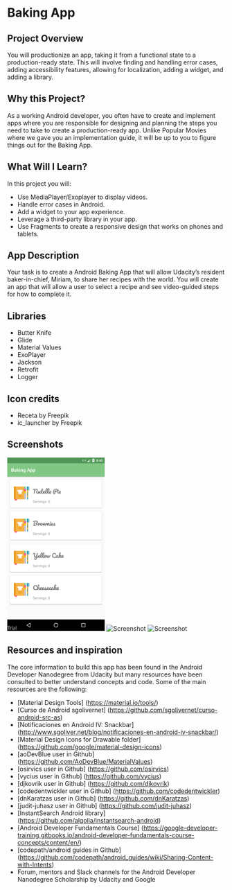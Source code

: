 # Baking App

## Project Overview
You will productionize an app, taking it from a functional state to a production-ready state. This will involve finding and handling error cases, adding accessibility features, allowing for localization, adding a widget, and adding a library.

## Why this Project?
As a working Android developer, you often have to create and implement apps where you are responsible for designing and planning the steps you need to take to create a production-ready app. Unlike Popular Movies where we gave you an implementation guide, it will be up to you to figure things out for the Baking App. 

## What Will I Learn?
In this project you will:

+ Use MediaPlayer/Exoplayer to display videos.
+ Handle error cases in Android.
+ Add a widget to your app experience.
+ Leverage a third-party library in your app.
+ Use Fragments to create a responsive design that works on phones and tablets.

## App Description
Your task is to create a Android Baking App that will allow Udacity’s resident baker-in-chief, Miriam, to share her recipes with the world. You will create an app that will allow a user to select a recipe and see video-guided steps for how to complete it.
 
## Libraries
 + Butter Knife
 + Glide
 + Material Values
 + ExoPlayer
 + Jackson
 + Retrofit
 + Logger

## Icon credits
 + Receta by Freepik
 + ic_launcher by Freepik
 
## Screenshots
 <img src="https://github.com/boa2017/BakingApp/blob/master/Screenshots/screenshot-2018-05-26_10.40.07.129.png" height="400" alt="Screenshot"/>
 <img src=“Screenshots/screenshot-2018-05-26_10.40.37.680.png" height="400" alt="Screenshot"/>
 <img src=“Screenshots/screenshot-2018-05-26_10.40.59.93.png" height="400" alt="Screenshot"/>

## Resources and inspiration
 The core information to build this app has been found in the Android Developer Nanodegree from Udacity but many resources have been consulted to better understand concepts and code.
 Some of the main resources are the following:
 + [Material Design Tools] (https://material.io/tools/) 
 + [Curso de Android sgolivernet] (https://github.com/sgolivernet/curso-android-src-as)
 + [Notificaciones en Android IV: Snackbar] (http://www.sgoliver.net/blog/notificaciones-en-android-iv-snackbar/)
 + [Material Design Icons for Drawable folder] (https://github.com/google/material-design-icons)
 + [aoDevBlue user in Github] (https://github.com/AoDevBlue/MaterialValues)
 + [osirvics user in Github] (https://github.com/osirvics)
 + [vycius user in Github] (https://github.com/vycius)
 + [djkovrik user in Github] (https://github.com/djkovrik)
 + [codedentwickler user in Github] (https://github.com/codedentwickler)
 + [dnKaratzas user in Github] (https://github.com/dnKaratzas)
 + [judit-juhasz user in Github] (https://github.com/judit-juhasz)
 + [InstantSearch Android library] (https://github.com/algolia/instantsearch-android)
 + [Android Developer Fundamentals Course] (https://google-developer-training.gitbooks.io/android-developer-fundamentals-course-concepts/content/en/)
 + [codepath/android guides in Github] (https://github.com/codepath/android_guides/wiki/Sharing-Content-with-Intents)
 + Forum, mentors and Slack channels for the Android Developer Nanodegree Scholarship by Udacity and Google
 
 
